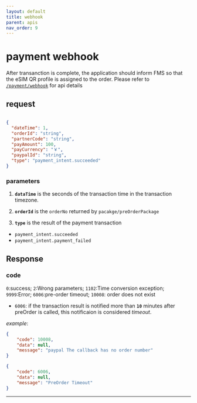```yaml
---
layout: default
title: webhook
parent: apis
nav_order: 9
---
```


# payment webhook

After transanction is complete, the application should inform FMS so that the eSIM QR profile is assigned to the order. Please refer to [`/payment/webhook`](http://47.56.82.232:49090/swagger-ui.html#/pay-stripe-for-p-002275-controller/webhookUsingPOST) for api details

## request

```json

{
  "dateTime": 1,
  "orderId": "string",
  "partnerCode": "string",
  "payAmount": 100,
  "payCurrency": "￥",
  "paypalId": "string",
  "type": "payment_intent.succeeded"
}

```

### parameters

1. **`dataTime`** is the seconds of the transaction time in the transaction timezone.

2. **`orderId`** is the `orderNo` returned by `pacakge/preOrderPackage`

3. **`type`** is the result of the payment transaction

- `payment_intent.succeeded`
- `payment_intent.payment_failed`

## Response

### code

`0`:success; `2`:Wrong parameters; `1102`:Time conversion exception; `9999`:Error;  `6006`:pre-order timeout; `10008`: order does not exist

- `6006`: if the transaction result is notified more than **`10`** minutes after preOrder is called, this notificaion is considered _timeout_.

_example_:

```json
{
    "code": 10008,
    "data": null,
    "message": "paypal The callback has no order number"
}

```

```json
{
    "code": 6006,
    "data": null,
    "message": "PreOrder Timeout"
}
```

---
